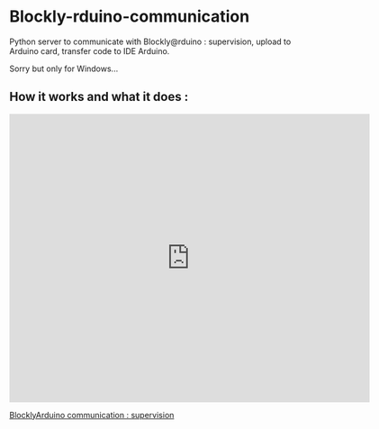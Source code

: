 # Blockly-rduino-communication
Python server to communicate with Blockly@rduino : supervision, upload to Arduino card, transfer code to IDE Arduino.

Sorry but only for Windows...

How it works and what it does :
-------------------------------
<iframe src="https://player.vimeo.com/video/177939950?byline=0&portrait=0" width="640" height="512" frameborder="0" webkitallowfullscreen mozallowfullscreen allowfullscreen></iframe>
<p><a href="https://vimeo.com/177939950">BlocklyArduino communication : supervision</a></p>
